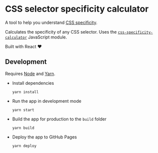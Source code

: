 # CSS selector specificity calculator

A tool to help you understand [CSS specificity](https://developer.mozilla.org/en-US/docs/Web/CSS/Specificity).

Calculates the specificity of any CSS selector. Uses the [`css-specificity-calculator`](https://www.npmjs.com/package/css-specificity-calculator) JavaScript module.

Built with React ❤️

## Development

Requires [Node](https://nodejs.org) and [Yarn](https://yarnpkg.com).

- Install dependencies

  ```
  yarn install
  ```

- Run the app in development mode

  ```
  yarn start
  ```

- Build the app for production to the `build` folder

  ```
  yarn build
  ```

- Deploy the app to GitHub Pages

  ```
  yarn deploy
  ```
